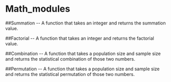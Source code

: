 # Math_modules

##Summation
-- A function that takes an integer and returns the summation value.

##Factorial
-- A function that takes an integer and returns the factorial value.

##Combination
-- A function that takes a population size and sample size and returns
   the statistical combination of those two numbers.

##Permutation
-- A function that takes a population size and sample size and returns
   the statistical permutation of those two numbers.
